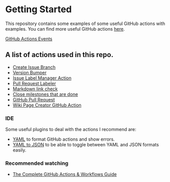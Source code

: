 # Getting Started

This repository contains some examples of some useful GitHub actions with examples. You can find more useful GitHub actions [here](https://github.com/sdras/awesome-actions).

[GitHub Actions Events](https://docs.github.com/en/actions/reference/events-that-trigger-workflows)

## A list of actions used in this repo.

- [Create Issue Branch](https://github.com/robvanderleek/create-issue-branch)
- [Version Bumper](https://github.com/phips28/gh-action-bump-version)
- [Issue Label Manager Action](https://github.com/lannonbr/issue-label-manager-action)
- [Pull Request Labeler](https://github.com/actions/labeler)
- [Markdown link check](https://github.com/gaurav-nelson/github-action-markdown-link-check)
- [Close milestones that are done](https://github.com/instantish/milestone-closer)
- [GitHub Pull Request](https://github.com/repo-sync/pull-request)
- [Wiki Page Creator GitHub Action](https://github.com/Decathlon/wiki-page-creator-action)

### IDE

Some useful plugins to deal with the actions I recommend are:

- [YAML](https://marketplace.visualstudio.com/items?itemName=redhat.vscode-yaml) to format GitHub actions and show errors.
- [YAML to JSON](https://marketplace.visualstudio.com/items?itemName=ahebrank.yaml2json) to be able to toggle between YAML and JSON formats easily.

### Recommended watching

- [The Complete GitHub Actions & Workflows Guide](https://www.udemy.com/course/github-actions)
